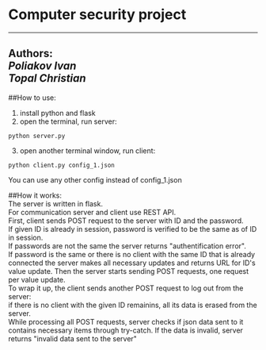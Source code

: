# Computer security project

---
Authors:<br/>
*Poliakov Ivan*<br/>
*Topal Christian*
---

##How to use:<br/>
1) install python and flask<br/>
2) open the terminal, run server:<br/>
```console   
python server.py
```
3) open another terminal window, run client:<br/>
```console   
python client.py config_1.json
```
You can use any other config instead of config_1.json

##How it works:<br/>
The server is written in flask.<br/>
For communication server and client use REST API.<br/>
First, client sends POST request to the server with ID and the password.<br/>
If given ID is already in session, password is verified to be the same as of ID in session.<br/>
If passwords are not the same the server returns "authentification error".<br/>
If password is the same or there is no client with the same ID that is already connected
the server makes all necessary updates and returns URL for ID's value update.
Then the server starts sending POST requests, one request per value update.<br/>
To wrap it up, the client sends another POST request to log out from the server:<br/>
if there is no client with the given ID remainins, all its data is erased from the server.<br/>
While processing all POST requests, server checks if json data sent to it contains necessary items through try-catch.
If the data is invalid, server returns "invalid data sent to the server"